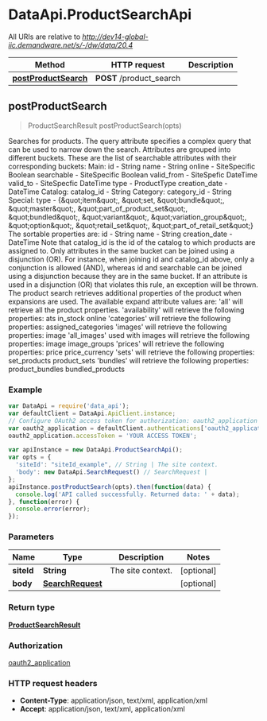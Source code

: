 # DataApi.ProductSearchApi

All URIs are relative to *http://dev14-global-iic.demandware.net/s/-/dw/data/20.4*

Method | HTTP request | Description
------------- | ------------- | -------------
[**postProductSearch**](ProductSearchApi.md#postProductSearch) | **POST** /product_search | 



## postProductSearch

> ProductSearchResult postProductSearch(opts)



Searches for products.   The query attribute specifies a complex query that can be used to narrow down the search. Attributes are grouped  into different buckets.  These are the list of searchable attributes with their corresponding buckets:   Main:       id - String     name - String     online - SiteSpecific Boolean     searchable - SiteSpecific Boolean      valid_from - SiteSpefic DateTime      valid_to - SiteSpecfic DateTime      type - ProductType      creation_date - DateTime    Catalog:       catalog_id - String    Category:       category_id - String    Special:       type - {\&quot;item\&quot;, \&quot;set, \&quot;bundle\&quot;, \&quot;master\&quot;, \&quot;part_of_product_set\&quot;, \&quot;bundled\&quot;, \&quot;variant\&quot;, \&quot;variation_group\&quot;, \&quot;option\&quot;, \&quot;retail_set\&quot;, \&quot;part_of_retail_set\&quot;}     The sortable properties are:    id - String  name - String  creation_date - DateTime     Note that catalog_id is the id of the catalog to which products are assigned to.   Only attributes in the same bucket can be joined using a disjunction (OR).  For instance, when joining id and catalog_id above, only a conjunction is allowed (AND), whereas id  and searchable can be joined using a disjunction because they are in the same bucket.  If an attribute  is used in a disjunction (OR) that violates this rule, an exception will be thrown.   The product search retrieves additional properties of the product when expansions are used.  The available expand attribute values are:            &#39;all&#39; will retrieve all the product properties.           &#39;availability&#39; will retrieve the following properties:             ats             in_stock             online                  &#39;categories&#39; will retrieve the following properties:             assigned_categories               &#39;images&#39; will retrieve the following properties:             image        &#39;all_images&#39; used with images will retrieve the following properties:             image             image_groups               &#39;prices&#39; will retrieve the following properties:             price             price_currency               &#39;sets&#39; will retrieve the following properties:             set_products             product_sets               &#39;bundles&#39; will retrieve the following properties:             product_bundles             bundled_products                    

### Example

```javascript
var DataApi = require('data_api');
var defaultClient = DataApi.ApiClient.instance;
// Configure OAuth2 access token for authorization: oauth2_application
var oauth2_application = defaultClient.authentications['oauth2_application'];
oauth2_application.accessToken = 'YOUR ACCESS TOKEN';

var apiInstance = new DataApi.ProductSearchApi();
var opts = {
  'siteId': "siteId_example", // String | The site context.
  'body': new DataApi.SearchRequest() // SearchRequest | 
};
apiInstance.postProductSearch(opts).then(function(data) {
  console.log('API called successfully. Returned data: ' + data);
}, function(error) {
  console.error(error);
});

```

### Parameters



Name | Type | Description  | Notes
------------- | ------------- | ------------- | -------------
 **siteId** | **String**| The site context. | [optional] 
 **body** | [**SearchRequest**](SearchRequest.md)|  | [optional] 

### Return type

[**ProductSearchResult**](ProductSearchResult.md)

### Authorization

[oauth2_application](../README.md#oauth2_application)

### HTTP request headers

- **Content-Type**: application/json, text/xml, application/xml
- **Accept**: application/json, text/xml, application/xml

